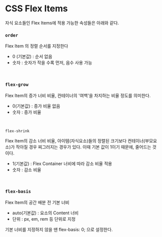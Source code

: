 # CSS Flex Items

자식 요소들인 Flex Items에 적용 가능한 속성들은 아래와 같다.

### `order`

Flex Item 의 정렬 순서를 지정한다

- 0 (기본값) : 순서 없음
- 숫자 : 숫자가 작을 수록 먼저, 음수 사용 가능

<br>

### `flex-grow`

Flex Item의 증가 너비 비율, 컨테이너의 '여백'을 차지하는 비율 정도를 의미한다.

- 0(기본값) : 증가 비율 없음
- 숫자 : 증가 비율

<br>

`flex-shrink`

Flex Item의 감소 너비 비율, 아이템(자식요소)들의 정렬된 크기보다 컨테이너(부모요소)가 작아질 경우 찌그러지는 경우가 있다. 이때 기본 값이 1이기 때문에, 줄어드는 것이다.

- 1(기본값) : Flex Container 너비에 따라 감소 비율 적용
- 숫자 : 감소 비율

<br>

### `flex-basis`

Flex Item의 공간 배분 전 기본 너비

- auto(기본값) : 요소의 Content 너비
- 단위 : px, em, rem 등 단위로 지정

기본 너비를 지정하지 않을 땐 flex-basis: 0; 으로 설정한다.


